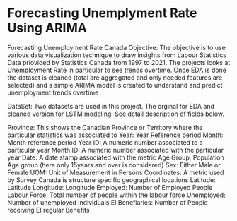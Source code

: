 # Forecasting Unemplyment Rate Using ARIMA
Forecasting Unemployment Rate Canada
Objective:
The objective is to use various data visualization technique to draw insights from Labour Statistics Data priovided by Statistics Canada from 1997 to 2021. The projects looks at Unemployment Rate in particular to see trends overtime. Once EDA is done the dataset is cleaned (total are aggregated and only needed features are selected) and a simple ARIMA model is created to understand and predict unemployment trends overtime

DataSet:
Two datasets are used in this project. The orginal for EDA and cleaned version for LSTM modeling. See detail description of fields below.

Province: This shows the Canadian Province or Territory where the particular statistics was associated to
Year: Year Reference period
Month: Month reference period
Year ID: A numeric number associated to a particular year
Month ID: A numeric number associated with the particular year
Date: A date stamp associated with the metric
Age Group; Population Age group (here only 15years and over is considered)
Sex: Either Male or Female
UOM: Unit of Measurement in Persons
Coordinates: A metric used by Survey Canada is structure specific geographical locations
Latitude: Latitude
Longitude: Longitude
Employed: Number of Employed People
Labour Force: Total number of people within the labour force
Unemployed: Number of unemployed individuals
EI Benefiaries: Number of People receiving EI regular Benefits

